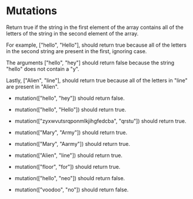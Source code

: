 # Mutations

Return true if the string in the first element of the array contains all of the letters of the string in the second element of the array.

For example, ["hello", "Hello"], should return true because all of the letters in the second string are present in the first, ignoring case.

The arguments ["hello", "hey"] should return false because the string "hello" does not contain a "y".

Lastly, ["Alien", "line"], should return true because all of the letters in "line" are present in "Alien".

* mutation(["hello", "hey"]) should return false.

* mutation(["hello", "Hello"]) should return true.

* mutation(["zyxwvutsrqponmlkjihgfedcba", "qrstu"]) should return true.

* mutation(["Mary", "Army"]) should return true.

* mutation(["Mary", "Aarmy"]) should return true.

* mutation(["Alien", "line"]) should return true.

* mutation(["floor", "for"]) should return true.

* mutation(["hello", "neo"]) should return false.

* mutation(["voodoo", "no"]) should return false.
